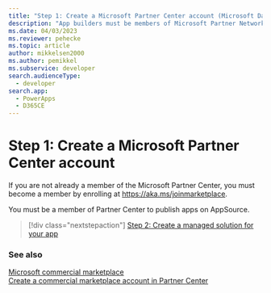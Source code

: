 ```yaml
---
title: "Step 1: Create a Microsoft Partner Center account (Microsoft Dataverse) | Microsoft Docs" # Intent and product brand in a unique string of 43-59 chars including spaces
description: "App builders must be members of Microsoft Partner Network (MPN) to publish apps on AppSource." # 115-145 characters including spaces. This abstract displays in the search result.
ms.date: 04/03/2023
ms.reviewer: pehecke
ms.topic: article
author: mikkelsen2000
ms.author: pemikkel
ms.subservice: developer
search.audienceType: 
  - developer
search.app: 
  - PowerApps
  - D365CE
---
```

# Step 1: Create a  Microsoft Partner Center account

If you are not already a member of the Microsoft Partner Center, you must become a member by enrolling at <https://aka.ms/joinmarketplace>.

You must be a member of Partner Center to publish apps on AppSource.

> [!div class="nextstepaction"]
> [Step 2: Create a managed solution for your app](create-solution-app.md)

### See also 

[Microsoft commercial marketplace](/azure/marketplace/overview)<br/>
[Create a commercial marketplace account in Partner Center](/azure/marketplace/create-account)